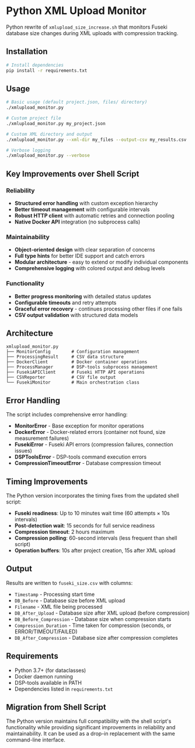 # Python XML Upload Monitor

Python rewrite of `xmlupload_size_increase.sh` that monitors Fuseki database size changes during XML uploads with compression tracking.

## Installation

```bash
# Install dependencies
pip install -r requirements.txt
```

## Usage

```bash
# Basic usage (default project.json, files/ directory)
./xmlupload_monitor.py

# Custom project file
./xmlupload_monitor.py my_project.json

# Custom XML directory and output
./xmlupload_monitor.py --xml-dir my_files --output-csv my_results.csv

# Verbose logging
./xmlupload_monitor.py --verbose
```

## Key Improvements over Shell Script

### **Reliability**
- **Structured error handling** with custom exception hierarchy
- **Better timeout management** with configurable intervals
- **Robust HTTP client** with automatic retries and connection pooling
- **Native Docker API** integration (no subprocess calls)

### **Maintainability**
- **Object-oriented design** with clear separation of concerns
- **Full type hints** for better IDE support and catch errors
- **Modular architecture** - easy to extend or modify individual components
- **Comprehensive logging** with colored output and debug levels

### **Functionality**
- **Better progress monitoring** with detailed status updates
- **Configurable timeouts** and retry attempts
- **Graceful error recovery** - continues processing other files if one fails
- **CSV output validation** with structured data models

## Architecture

```
xmlupload_monitor.py
├── MonitorConfig        # Configuration management
├── ProcessingResult     # CSV data structure
├── DockerClient         # Docker container operations
├── ProcessManager       # DSP-tools subprocess management  
├── FusekiAPIClient      # Fuseki HTTP API operations
├── CSVReporter          # CSV file output
└── FusekiMonitor        # Main orchestration class
```

## Error Handling

The script includes comprehensive error handling:

- **MonitorError** - Base exception for monitor operations
- **DockerError** - Docker-related errors (container not found, size measurement failures)
- **FusekiError** - Fuseki API errors (compression failures, connection issues)
- **DSPToolsError** - DSP-tools command execution errors
- **CompressionTimeoutError** - Database compression timeout

## Timing Improvements

The Python version incorporates the timing fixes from the updated shell script:

- **Fuseki readiness**: Up to 10 minutes wait time (60 attempts × 10s intervals)
- **Post-detection wait**: 15 seconds for full service readiness
- **Compression timeout**: 2 hours maximum
- **Compression polling**: 60-second intervals (less frequent than shell script)
- **Operation buffers**: 10s after project creation, 15s after XML upload

## Output

Results are written to `fuseki_size.csv` with columns:
- `Timestamp` - Processing start time
- `DB_Before` - Database size before XML upload
- `Filename` - XML file being processed
- `DB_After_Upload` - Database size after XML upload (before compression)
- `DB_Before_Compression` - Database size when compression starts
- `Compression_Duration` - Time taken for compression (seconds, or ERROR/TIMEOUT/FAILED)
- `DB_After_Compression` - Database size after compression completes

## Requirements

- Python 3.7+ (for dataclasses)
- Docker daemon running
- DSP-tools available in PATH
- Dependencies listed in `requirements.txt`

## Migration from Shell Script

The Python version maintains full compatibility with the shell script's functionality while providing significant improvements in reliability and maintainability. It can be used as a drop-in replacement with the same command-line interface.